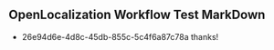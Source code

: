 ## OpenLocalization Workflow Test MarkDown
* 26e94d6e-4d8c-45db-855c-5c4f6a87c78a 
thanks!<!--HONumber=Mar16_HO4-->
